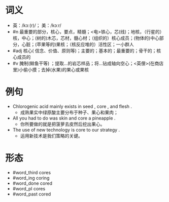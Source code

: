 # 词义
- 英：/kɔː(r)/； 美：/kɔːr/
- #n 最重要的部分，核心，要点，精髓；<电>铁心，芯(线)；地核，（行星的）核，中心；(树的)木芯，芯材，髓心材；（组织的）核心成员；(物体的)中心部分，心脏；(苹果等的)果核；（核反应堆的）活性区；一小群人
- #adj 核心( 信念、价值、原则等)；主要的；基本的；最重要的；骨干的；核心成员的
- #v 腌制(鲱鱼干等) ；提取…的岩芯样品；将…钻成轴向空心；<英俚>(在商店里)小偷小摸；去掉(水果)的果心或果核
# 例句
- Chlorogenic acid mainly exists in seed , core , and flesh .
	- 成熟果实中绿原酸主要分布于种子、果心和果肉；
- All you had to do was skin and core a pineapple .
	- 你所要做的就是把菠萝去皮然后挖出果心。
- The use of new technology is core to our strategy .
	- 运用新技术是我们策略的关键。
# 形态
- #word_third cores
- #word_ing coring
- #word_done cored
- #word_pl cores
- #word_past cored
